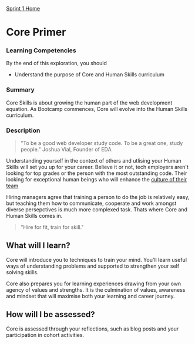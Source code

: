 [Sprint 1 Home](README.md)

# Core Primer

### Learning Competencies
By the end of this exploration, you should

- Understand the purpose of Core and Human Skills curriculum

### Summary

Core Skills is about growing the human part of the web development equation. As Bootcamp commences, Core will evolve into the Human Skills curriculum. 

### Description 

<blockquote>"To be a good web developer study code. To be a great one, study people." Joshua Vial, Founder of EDA</blockquote> 

Understanding yourself in the context of others and utlising your Human Skills will set you up for your career. Believe it or not, tech employers aren't looking for top grades or the person with the most outstanding code. Their looking for exceptional human beings who will enhance the [culture of their team](https://medium.simppler.com/hire-for-fit-train-for-skill-5c60a41eb7bb)

Hiring managers agree that training a person to do the job is relatively easy, but teaching them how to communicate, cooperate and work amongst diverse persepctives is much more complexed task. Thats where Core and Human Skills comes in. 

<blockquote>"Hire for fit, train for skill."</blockquote> 


## What will I learn?
Core will introduce you to techniques to train your mind. You'll learn useful ways of understanding problems and supported to strengthen your self solving skills. 

Core also prepares you for learning experiences drawing from your own agency of values and strengths. It is the culmination of values, awareness and mindset that will maximise  both your learning and career journey. 

## How will I be assessed?
Core is assessed through your reflections, such as blog posts and your participation in cohort activities.  
